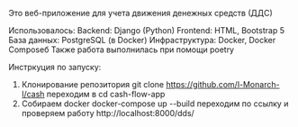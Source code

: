 Это веб-приложение для учета движения денежных средств (ДДС)

Использовалось:
Backend: Django (Python)
Frontend: HTML, Bootstrap 5
База данных: PostgreSQL (в Docker)
Инфраструктура: Docker, Docker Composeб
Также работа выполнилась при помощи poetry

Инстркуция по запуску:
1. Клонирование репозитория
   git clone https://github.com/l-Monarch-l/cash
   переходим в cd cash-flow-app
3. Собираем docker
   docker-compose up --build
   переходим по ссылку и проверяем работу http://localhost:8000/dds/

